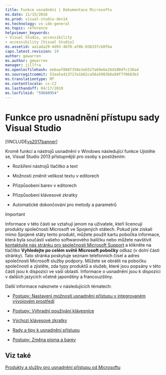 ```yaml
---
title: Funkce usnadnění | Dokumentace Microsoftu
ms.date: 11/15/2016
ms.prod: visual-studio-dev14
ms.technology: vs-ide-general
ms.topic: reference
helpviewer_keywords:
- Visual Studio, accessibility
- accessibility [Visual Studio]
ms.assetid: aa1ada29-4d93-4bf0-af8b-03633fcb0fba
caps.latest.revision: 19
author: gewarren
ms.author: gewarren
manager: jillfra
ms.openlocfilehash: eebaaf8887358e1eb527a69e6e26d100dfc230a4
ms.sourcegitcommit: 53aa5a413717a1b62ca56a5983b6a50f7f0663b3
ms.translationtype: MT
ms.contentlocale: cs-CZ
ms.lasthandoff: 04/17/2019
ms.locfileid: "59660954"
---
```

# <a name="accessibility-features-of-visual-studio"></a>Funkce pro usnadnění přístupu sady Visual Studio
[!INCLUDE[vs2017banner](../../includes/vs2017banner.md)]

Kromě funkcí a nástrojů usnadnění v Windows následující funkce Ujistěte se, Visual Studio 2013 přístupnější pro osoby s postižením:

-   Rozšíření nástrojů tlačítko a text

-   Možnosti změnit velikost textu v editorech

-   Přizpůsobení barev v editorech

-   Přizpůsobení klávesové zkratky

-   Automatické dokončování pro metody a parametrů

> [!IMPORTANT]
>  Informace v této části se vztahují jenom na uživatele, kteří licencují produkty společnosti Microsoft ve Spojených státech. Pokud jste získali mimo Spojené státy tento produkt, můžete použít kartu pobočka informace, která byla součástí vašeho softwarového balíčku nebo můžete navštívit [kontaktujte nás stránku pro společnosti Microsoft Support](http://support.microsoft.com/ContactUs) a klikněte na tlačítko  **Vyhledejte po celém světě Microsoft pobočky** odkaz (v dolní části stránky). Tato stránka poskytuje seznam telefonních čísel a adres společnosti Microsoft služby podpory. Můžete se obrátit na pobočku společnosti a zjistěte, zda typy produktů a služeb, které jsou popsány v této části jsou k dispozici ve vaší oblasti. Informace o usnadnění jsou k dispozici v dalších jazycích včetně japonštiny a francouzštiny.

 Další informace naleznete v následujících tématech:

-   [Postupy: Nastavení možností usnadnění přístupu v integrovaném vývojovém prostředí](../../ide/reference/how-to-set-ide-accessibility-options.md)

-   [Postupy: Výhradní používání klávesnice](../../ide/reference/how-to-use-the-keyboard-exclusively.md)

-   [Výchozí klávesové zkratky](../../ide/default-keyboard-shortcuts-in-visual-studio.md)

-   [Rady a tipy k usnadnění přístupu](../../ide/reference/accessibility-tips-and-tricks.md)

-   [Postupy: Změna písma a barev](../../ide/how-to-change-fonts-and-colors-in-visual-studio.md)

## <a name="see-also"></a>Viz také
 [Produkty a služby pro usnadnění přístupu od Microsoftu](../../ide/reference/accessibility-products-and-services-from-microsoft.md)
